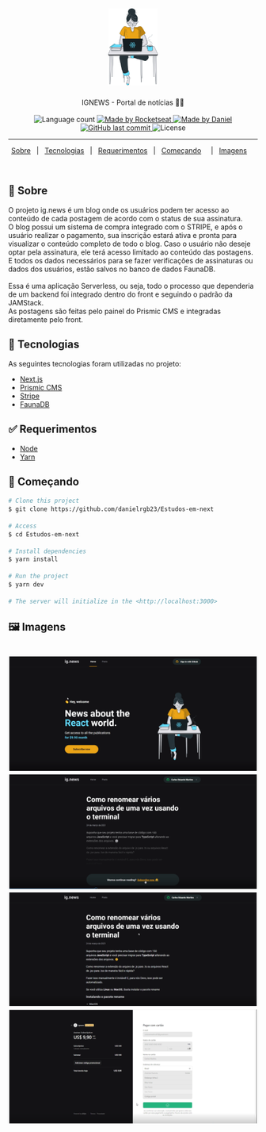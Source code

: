 <h1 align="center">

<img src="https://raw.githubusercontent.com/khalleb/ignews/main/public/images/avatar.svg" alt="rocketshoes" width="100px"/>

</h1>

<p align="center">
  IGNEWS - Portal de notícias 📰🚀
  <br>
  <br>

  <img alt="Language count" src="https://img.shields.io/github/repo-size/danielrgb23/Estudos-em-next"/>

  <a href="https://rocketseat.com.br">
    <img alt="Made by Rocketseat" src="https://img.shields.io/badge/made%20by-Rocketseat-%237519C1">
  </a>

  <a href="https://www.linkedin.com//in/daniel-augusto02/">
    <img alt="Made by Daniel" src="https://img.shields.io/badge/made%20by-danielrgb23-%237519C1">
  </a>

  <a href="https://github.com/danielrgb23/Estudos-em-next/commits/main">
    <img alt="GitHub last commit" src="https://img.shields.io/github/last-commit/danielrgb23/Estudos-em-next">
  </a>

  <img alt="License" src="https://img.shields.io/github/license/danielrgb23/Estudos-em-next">
</p>

---

<p align="center">
  <a href="#dart-sobre">Sobre</a> &#xa0; | &#xa0; 
  <a href="#rocket-tecnologias">Tecnologias</a> &#xa0; | &#xa0;
  <a href="#white_check_mark-requerimentos">Requerimentos</a> &#xa0; | &#xa0;
  <a href="#checkered_flag-começando">Começando</a> &#xa0; &#xa0; | &#xa0;
  <a href="#framed_picture-imagens">Imagens</a> &#xa0; &#xa0;
</p>

<br>

## :dart: Sobre ##

O projeto ig.news é um blog onde os usuários podem ter acesso ao conteúdo de cada postagem de acordo com o status de sua assinatura.<br>
O blog possui um sistema de compra integrado com o STRIPE, e após o usuário realizar o pagamento, sua inscrição estará ativa e pronta para visualizar o conteúdo completo
de todo o blog. Caso o usuário não deseje optar pela assinatura, ele terá acesso limitado ao conteúdo das postagens. E todos os dados necessários para se fazer verificações
de assinaturas ou dados dos usuários, estão salvos no banco de dados FaunaDB.
<br>
<br>
Essa é uma aplicação Serverless, ou seja, todo o processo que dependeria de um backend foi integrado dentro do front e seguindo o padrão da JAMStack.
<br>
As postagens são feitas pelo painel do Prismic CMS e integradas diretamente pelo front.


## :rocket: Tecnologias ##

As seguintes tecnologias foram utilizadas no projeto:

- [Next.js](https://nextjs.org/)
- [Prismic CMS](https://prismic.io/)
- [Stripe](https://stripe.com/)
- [FaunaDB](https://fauna.com/)

## :white_check_mark: Requerimentos ##

- [Node](https://nodejs.org/en/)
- [Yarn](https://yarnpkg.com/lang/en/)

## :checkered_flag: Começando ##

```bash
# Clone this project
$ git clone https://github.com/danielrgb23/Estudos-em-next

# Access
$ cd Estudos-em-next

# Install dependencies
$ yarn install

# Run the project
$ yarn dev

# The server will initialize in the <http://localhost:3000>
```
## :framed_picture: Imagens ##

<h1 align="center">
    <img alt = "Web app" src="https://raw.githubusercontent.com/khalleb/ignews/main/.github/image-01.png" width = "500px" />
    <img alt = "Web app" src = "https://raw.githubusercontent.com/khalleb/ignews/main/.github/image-02.png" width = "500px" />
    <img alt = "Web app" src = "https://raw.githubusercontent.com/khalleb/ignews/main/.github/image-03.png" width = "500px" />
    <img alt = "Web app" src = "https://raw.githubusercontent.com/khalleb/ignews/main/.github/image-04.png" width = "500px" />
</h1>



